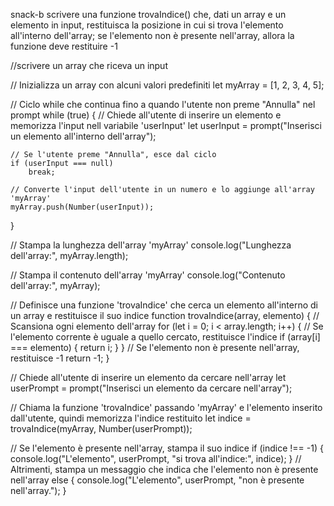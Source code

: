 snack-b
scrivere una funzione trovaIndice() che, dati un array e un elemento in input, restituisca la posizione in cui si trova l'elemento all'interno dell'array; se l'elemento non è presente nell'array, allora la funzione deve restituire -1

//scrivere un array che riceva un input

// Inizializza un array con alcuni valori predefiniti
let myArray = [1, 2, 3, 4, 5];

// Ciclo while che continua fino a quando l'utente non preme "Annulla" nel prompt
while (true) {
    // Chiede all'utente di inserire un elemento e memorizza l'input nell variabile 'userInput'
    let userInput = prompt("Inserisci un elemento all'interno dell'array");

    // Se l'utente preme "Annulla", esce dal ciclo
    if (userInput === null)
        break;

    // Converte l'input dell'utente in un numero e lo aggiunge all'array 'myArray'
    myArray.push(Number(userInput));
}

// Stampa la lunghezza dell'array 'myArray'
console.log("Lunghezza dell'array:", myArray.length);

// Stampa il contenuto dell'array 'myArray'
console.log("Contenuto dell'array:", myArray);

// Definisce una funzione 'trovaIndice' che cerca un elemento all'interno di un array e restituisce il suo indice
function trovaIndice(array, elemento) {
    // Scansiona ogni elemento dell'array
    for (let i = 0; i < array.length; i++) {
        // Se l'elemento corrente è uguale a quello cercato, restituisce l'indice
        if (array[i] === elemento) {
            return i;
        }
    }
    // Se l'elemento non è presente nell'array, restituisce -1
    return -1;
}

// Chiede all'utente di inserire un elemento da cercare nell'array
let userPrompt = prompt("Inserisci un elemento da cercare nell'array");

// Chiama la funzione 'trovaIndice' passando 'myArray' e l'elemento inserito dall'utente, quindi memorizza l'indice restituito
let indice = trovaIndice(myArray, Number(userPrompt));

// Se l'elemento è presente nell'array, stampa il suo indice
if (indice !== -1) {
    console.log("L'elemento", userPrompt, "si trova all'indice:", indice);
} 
// Altrimenti, stampa un messaggio che indica che l'elemento non è presente nell'array
else {
    console.log("L'elemento", userPrompt, "non è presente nell'array.");
}

